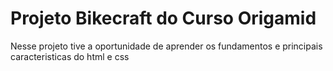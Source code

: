 <h1>Projeto Bikecraft do Curso Origamid</h1>

<p>Nesse projeto tive a oportunidade de aprender os fundamentos e principais caracteristicas do html e css</p>
